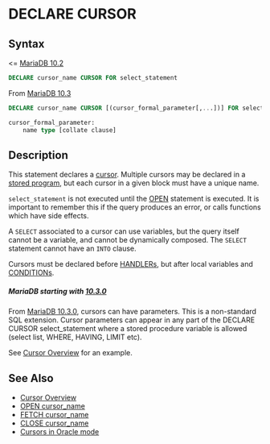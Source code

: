 # DECLARE CURSOR

## Syntax

&lt;= [MariaDB 10.2](/kb/en/what-is-mariadb-102/)

```sql
DECLARE cursor_name CURSOR FOR select_statement
```

From [MariaDB 10.3](/kb/en/what-is-mariadb-103/)

```sql
DECLARE cursor_name CURSOR [(cursor_formal_parameter[,...])] FOR select_statement

cursor_formal_parameter:
    name type [collate clause]
```

## Description

This statement declares a [cursor](/kb/en/programmatic-and-compound-statements-cursors/). Multiple cursors may be declared in a [stored program](/kb/en/stored-programs-and-views/), but each cursor in a given block must have a unique name.

`select_statement` is not executed until the [OPEN](/programming-customizing-mariadb/programmatic-compound-statements/programmatic-compound-statements-cursors/open/) statement is executed. It is important to remember this if the query produces an error, or calls functions which have side effects.

A `SELECT` associated to a cursor can use variables, but the query itself cannot be a variable, and cannot be dynamically composed. The `SELECT` statement cannot have an `INTO` clause.

Cursors must be declared before [HANDLERs](/programming-customizing-mariadb/programmatic-compound-statements/declare-handler/), but after local variables and [CONDITIONs](/programming-customizing-mariadb/programmatic-compound-statements/declare-condition/).

##### MariaDB starting with [10.3.0](/kb/en/mariadb-1030-release-notes/)

From [MariaDB 10.3.0](/kb/en/mariadb-1030-release-notes/), cursors can have parameters. This is a non-standard SQL extension. Cursor parameters can appear in any part of the DECLARE CURSOR select_statement where a stored procedure variable is allowed (select list, WHERE, HAVING, LIMIT etc).

See [Cursor Overview](/programming-customizing-mariadb/programmatic-compound-statements/programmatic-compound-statements-cursors/cursor-overview/) for an example.

## See Also

- [Cursor Overview](/programming-customizing-mariadb/programmatic-compound-statements/programmatic-compound-statements-cursors/cursor-overview/)
- [OPEN cursor_name](/programming-customizing-mariadb/programmatic-compound-statements/programmatic-compound-statements-cursors/open/)
- [FETCH cursor_name](/programming-customizing-mariadb/programmatic-compound-statements/programmatic-compound-statements-cursors/fetch/)
- [CLOSE cursor_name](/programming-customizing-mariadb/programmatic-compound-statements/programmatic-compound-statements-cursors/close/)
- [Cursors in Oracle mode](/kb/en/sql_modeoracle-from-mariadb-103/#cursors)